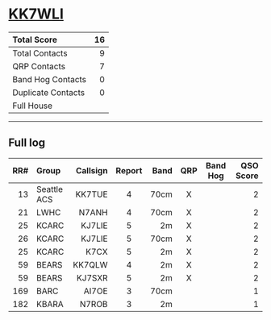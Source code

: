 # [KK7WLI](https://www.qrz.com/db/KK7WLI)

| Total Score        |   16 |
|:-------------------|-----:|
| Total Contacts     |    9 |
| QRP Contacts       |    7 |
| Band Hog Contacts  |    0 |
| Duplicate Contacts |    0 |
| Full House         |      |

---

## Full log

|   RR# | Group       |   Callsign |  Report  |   Band |  QRP  |  Band Hog  |   QSO Score |
|------:|:------------|-----------:|:--------:|-------:|:-----:|:----------:|------------:|
|    13 | Seattle ACS |     KK7TUE |    4     |   70cm |   X   |            |           2 |
|    21 | LWHC        |      N7ANH |    4     |   70cm |   X   |            |           2 |
|    25 | KCARC       |     KJ7LIE |    5     |     2m |   X   |            |           2 |
|    26 | KCARC       |     KJ7LIE |    5     |   70cm |   X   |            |           2 |
|    25 | KCARC       |       K7CX |    5     |     2m |   X   |            |           2 |
|    59 | BEARS       |     KK7QLW |    4     |     2m |   X   |            |           2 |
|    59 | BEARS       |     KJ7SXR |    5     |     2m |   X   |            |           2 |
|   169 | BARC        |      AI7OE |    3     |   70cm |       |            |           1 |
|   182 | KBARA       |      N7ROB |    3     |     2m |       |            |           1 |